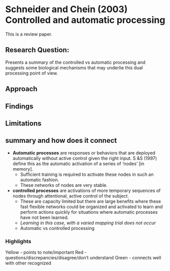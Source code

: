 # Schneider and Chein (2003) Controlled and automatic processing
This is a review paper. 
## Research Question:
Presents a summary of the controlled vs automatic processing and suggests some biological mechanisms that may underlie this dual processing point of view. 
## Approach

## Findings
 
## Limitations

## summary and how does it connect
- **Automatic processes** are responses or behaviors that are deployed automatically without active control given the right input. S &S (1997) define this as the automatic activation of a series of ‘nodes’ [in memory]. 
	- Sufficient training is required to activate these nodes in such an automatic fashion. 
	- These networks of nodes are very stable. 
- **controlled processes** are activations of more temporary sequences of nodes through attentional, active control of the subject. 
	- These are capacity limited but there are large benefits where these fast flexible networks could be organized and activated to learn and perform actions quickly for situations where automatic processes have not been learned. 
	- _Learning in this case, with a varied mapping trial does not occur_
	- Automatic vs controlled processing 

### Highlights
Yellow - points to note/important 
Red - questions/discrepancies/disagree/don’t understand
Green - connects well with other recognized